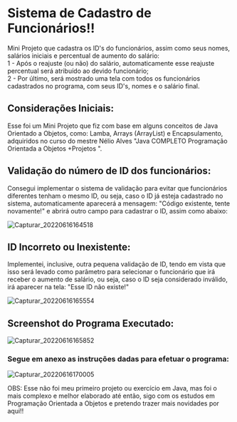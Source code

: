 # Sistema de Cadastro de Funcionários!!
  Mini Projeto que cadastra os ID's do funcionários, assim como seus nomes, salários iniciais e percentual de aumento do salário:                                                 
         1 - Após o reajuste (ou não) do salário, automaticamente esse reajuste percentual será atribuído ao devido funcionário;    
         2 - Por último, será mostrado uma tela com todos os funcionários cadastrados no programa, com seus ID's, nomes e o salário final.

## Considerações Iniciais:
Esse foi um Mini Projeto que fiz com base em alguns conceitos de Java Orientado a Objetos, como: Lamba, Arrays (ArrayList) e Encapsulamento, adquiridos no curso do mestre Nélio Alves "Java COMPLETO Programação Orientada a Objetos +Projetos
".

## Validação do número de ID dos funcionários:
Consegui implementar o sistema de validação para evitar que funcionários diferentes tenham o mesmo ID, ou seja, caso o ID já esteja cadastrado no sistema, automaticamente aparecerá a mensagem: "Código existente, tente novamente!" e abrirá outro campo para cadastrar o ID, assim como abaixo:

![Capturar_20220616164518](https://user-images.githubusercontent.com/97459334/174153742-c4c40b64-7551-45be-88ba-c0399d4781c2.png)


## ID Incorreto ou Inexistente:
Implementei, inclusive, outra pequena validação de ID, tendo em vista que isso será levado como parâmetro para selecionar o funcionário que irá receber o aumento de salário, ou seja, caso o ID seja considerado inválido, irá aparecer na tela: "Esse ID não existe!"

![Capturar_20220616165554](https://user-images.githubusercontent.com/97459334/174153621-97635792-7419-454a-90ff-1e134b8ff5ec.png)



## Screenshot do Programa Executado:
![Capturar_20220616165852](https://user-images.githubusercontent.com/97459334/174154059-79f229b8-c326-41a5-bcb8-c649c68d072e.png)


### Segue em anexo as instruções dadas para efetuar o programa:
![Capturar_20220616170005](https://user-images.githubusercontent.com/97459334/174154216-396c772b-6e13-44f2-aafd-3f3fd6b2454d.png)


OBS: Esse não foi meu primeiro projeto ou exercício em Java, mas foi o mais complexo e melhor elaborado até então, sigo com os estudos em Programação Orientada a Objetos e pretendo trazer mais novidades por aqui!!

